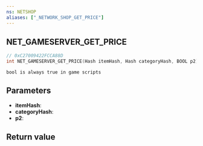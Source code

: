 ```yaml
---
ns: NETSHOP
aliases: ["_NETWORK_SHOP_GET_PRICE"]
---
```

## NET_GAMESERVER_GET_PRICE

```c
// 0xC27009422FCCA88D
int NET_GAMESERVER_GET_PRICE(Hash itemHash, Hash categoryHash, BOOL p2);
```

```
bool is always true in game scripts  
```

## Parameters
* **itemHash**:
* **categoryHash**:
* **p2**:

## Return value
